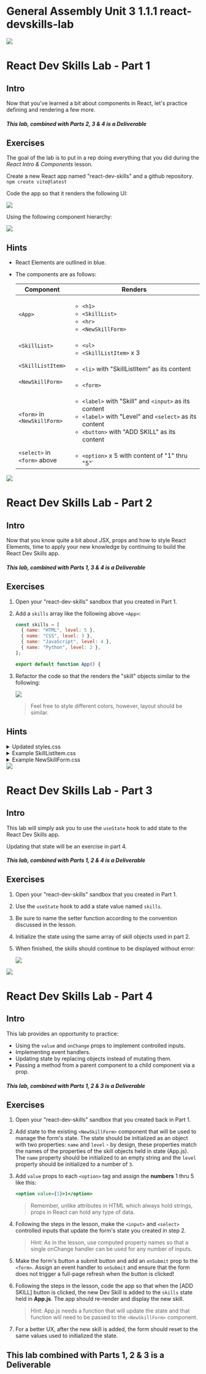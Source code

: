 # General Assembly Unit 3 1.1.1 react-devskills-lab
<img src="https://i.imgur.com/pg98OTd.png">

# React Dev Skills Lab - Part 1

## Intro

Now that you've learned a bit about components in React, let's practice defining and rendering a few more.

##### This lab, combined with Parts 2, 3 & 4 is a Deliverable

## Exercises


The goal of the lab is to put in a rep doing everything that you did during the _React Intro & Components_ lesson.



Create a new React app named "react-dev-skills" and a github repository.
```npm create vite@latest```

Code the app so that it renders the following UI:

<img src="https://i.imgur.com/a1YSt4R.png">

Using the following component hierarchy:

<img src="https://i.imgur.com/Z7yRF8b.png">

## Hints

- React Elements are outlined in blue.

- The components are as follows:

  | Component | Renders |
  |---|---|
  | `<App>` | <ul><li>`<h1>`</li><li>`<SkillList>`</li><li>`<hr>`</li><li>`<NewSkillForm>`</li></ul> |
  | `<SkillList>` | <ul><li>`<ul>`</li><li>`<SkillListItem>` x 3</li></ul> |
  | `<SkillListItem>` | <ul><li>`<li>` with "SkillListItem" as its content</li></ul> |
  | `<NewSkillForm>` | <ul><li>`<form>`</li></ul> |
  | `<form>` in<br>`<NewSkillForm>`  | <ul><li>`<label>` with "Skill" and `<input>` as its content</li><li>`<label>` with "Level" and `<select>` as its content</li><li>`<button>` with "ADD SKILL" as its content</li></ul> |
  | `<select>` in<br>`<form>` above | <ul><li>`<option>` x 5 with content of "1" thru "5"`</li></ul> |

<img src="https://i.imgur.com/pg98OTd.png">

# React Dev Skills Lab - Part 2

## Intro

Now that you know quite a bit about JSX, props and how to style React Elements, time to apply your new knowledge by continuing to build the React Dev Skills app.

##### This lab, combined with Parts 1, 3 & 4 is a Deliverable

## Exercises

1. Open your "react-dev-skills" sandbox that you created in Part 1.

2. Add a `skills` array like the following above `<App>`:

    ```jsx
    const skills = [
      { name: "HTML", level: 5 },
      { name: "CSS", level: 3 },
      { name: "JavaScript", level: 4 },
      { name: "Python", level: 2 },
    ];

    export default function App() {
    ```

3. Refactor the code so that the renders the "skill" objects similar to the following:

    <img src="https://i.imgur.com/z1ZMjrG.png">

    > Feel free to style different colors, however, layout should be similar.


## Hints

<details><summary>Updated styles.css</summary>
<p>

```css
.App {
  font-family: sans-serif;
  text-align: center;
  display: flex;
  flex-direction: column;
  align-items: center;
}

.padding-0 {
  padding: 0;
}

.teal-text {
  color: teal;
}
```

</p>
</details>

<details><summary>Example SkillListItem.css</summary>
<p>

```css
.SkillListItem {
  display: flex;
  justify-content: space-between;
  align-items: center;
  margin: 0.5rem;
  padding: 0.2rem 0.6rem;
  border: 0.2rem solid coral;
  border-radius: 0.3rem;
  list-style: none;
  color: teal;
  font-size: 1rem;
  font-weight: bold;
}

.SkillListItem > .level {
  margin-left: 5rem;
  padding: 0.3rem 0.8rem;
  color: white;
  background-color: teal;
  border-radius: 0.8rem;
  font-size: 0.8rem;
  font-weight: normal;
}
```

</p>
</details>

<details><summary>Example NewSkillForm.css</summary>
<p>

```css
.NewSkillForm {
  display: grid;
  grid-template-columns: auto auto;
  gap: 1rem;
  align-items: center;
  font-size: 1rem;
  font-weight: bold;
  color: teal;
  text-align: left;
  border: 0.2rem solid coral;
  border-radius: 0.3rem;
  padding: 1rem;
}

.NewSkillForm > input,
.NewSkillForm > select {
  font-size: 1rem;
  font-weight: bold;
  color: teal;
  padding: 0.2rem;
  border: 0.2rem solid coral;
  border-radius: 0.3rem;
  outline: none;
}

.NewSkillForm > button {
  grid-column: span 2;
  font-size: 1rem;
  font-weight: bold;
  color: white;
  padding: 0.2rem;
  background-color: teal;
  border: 0.2rem solid teal;
  border-radius: 0.3rem;
}
```

</p>
</details>

<img src="https://i.imgur.com/pg98OTd.png">

# React Dev Skills Lab - Part 3

## Intro

This lab will simply ask you to use the `useState` hook to add state to the React Dev Skills app.

Updating that state will be an exercise in part 4.

##### This lab, combined with Parts 1, 2 & 4 is a Deliverable

## Exercises

1. Open your "react-dev-skills" sandbox that you created in Part 1.

2. Use the `useState` hook to add a state value named `skills`.

3. Be sure to name the setter function according to the convention discussed in the lesson.

4. Initialize the state using the same array of skill objects used in part 2.

5. When finished, the skills should continue to be displayed without error:

    <img src="https://i.imgur.com/z1ZMjrG.png">

<img src="https://i.imgur.com/pg98OTd.png">

# React Dev Skills Lab - Part 4

## Intro

This lab provides an opportunity to practice:

- Using the `value` and `onChange` props to implement controlled inputs.
- Implementing event handlers.
- Updating state by replacing objects instead of mutating them.
- Passing a method from a parent component to a child component via a prop.

##### This lab, combined with Parts 1, 2 & 3 is a Deliverable

## Exercises

1. Open your "react-dev-skills" sandbox that you created back in Part 1.

2. Add state to the existing `<NewSkillForm>` component that will be used to manage the form's state. The state should be initialized as an object with two properties: `name` and `level` - by design, these properties match the names of the properties of the skill objects held in state (App.js). The `name` property should be initialized to an empty string and the `level` property should be initialized to a number of `3`.

3. Add `value` props to each `<option>` tag and assign the **numbers** 1 thru 5 like this:

    ```jsx
    <option value={1}>1</option>
    ```
    > Remember, unlike attributes in HTML which always hold strings, props in React can hold any type of data.

4. Following the steps in the lesson, make the `<input>` and `<select>` controlled inputs that update the form's state you created in step 2.

    > Hint:  As in the lesson, use computed property names so that a single onChange handler can be used for any number of inputs.

5. Make the form's button a submit button and add an `onSubmit` prop to the `<form>`.  Assign an event handler to `onSubmit` and ensure that the form does not trigger a full-page refresh when the button is clicked!

6. Following the steps in the lesson, code the app so that when the [ADD SKILL] button is clicked, the new Dev Skill is added to the `skills` state held in **App.js**. The app should re-render and display the new skill.

    > Hint: App.js needs a function that will update the state and that function will need to be passed to the `<NewSkillForm>` component.

7. For a better UX, after the new skill is added, the form should reset to the same values used to initialized the state.

## This lab combined with Parts 1, 2 & 3 is a Deliverable